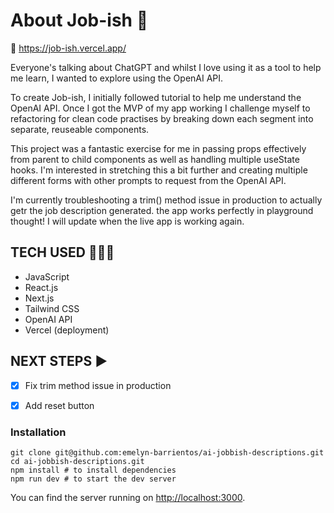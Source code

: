 # About Job-ish 💼 # 

🔗 https://job-ish.vercel.app/

Everyone's talking about ChatGPT and whilst I love using it as a tool to help me learn, I wanted to explore using the OpenAI API.

To create Job-ish, I initially followed tutorial to help me understand the OpenAI API. Once I got the MVP of my app working I challenge myself to refactoring for clean code practises by breaking down each segment into separate, reuseable components. 

This project was a fantastic exercise for me in passing props effectively from parent to child components as well as handling multiple useState hooks. I'm interested in stretching this a bit further and creating multiple different forms with other prompts to request from the OpenAI API. 

I'm currently troubleshooting a trim() method issue in production to actually getr the job description generated. the app works perfectly in playground thought! I will update when the live app is working again. 

## TECH USED 👩🏽‍💻 ##
- JavaScript
- React.js
- Next.js
- Tailwind CSS
- OpenAI API
- Vercel (deployment)


## NEXT STEPS ▶️ ##
- [X] Fix trim method issue in production
- [X] Add reset button


### Installation

```
git clone git@github.com:emelyn-barrientos/ai-jobbish-descriptions.git
cd ai-jobbish-descriptions.git
npm install # to install dependencies
npm run dev # to start the dev server
```

You can find the server running on [http://localhost:3000](http://localhost:3000).
